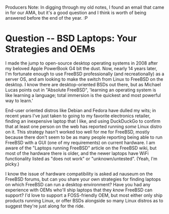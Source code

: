 
Producers Note:
In digging through my old notes, I found an email that came in for our AMA, but it's a good question and I think is worth of being answered before the end of the year. :P

Question -- BSD Laptops: Your Strategies and OEMs
===================================================

I made the jump to open-source desktop operating systems in 2008 after my beloved Apple PowerBook G4 bit the dust. Now, nearly 14 years later, I'm fortunate enough to use FreeBSD professionally (and recreationally) as a server OS, and am looking to make the switch from Linux to FreeBSD on the desktop. I know there are desktop-oriented BSDs out there, but as Michael Lucas points out in "Absolute FreeBSD", 'learning an operating system is like learning a language; total immersion is the quickest and most powerful way to learn.' 

End-user oriented distros like Debian and Fedora have dulled my wits; in recent years I've just taken to going to my favorite electronics retailer, finding an inexpensive laptop that I like, and using DuckDuckGo to confirm that at least one person on the web has reported running *some* Linux distro on it. This strategy hasn't worked too well for me for FreeBSD, mostly because there don't seem to be as many people reporting being able to run FreeBSD with a GUI (one of my requirements) on current hardware. I am aware of the "Laptops running FreeBSD" article on the FreeBSD wiki, but most of the hardware there is older, and the newer laptops have WiFi functionality listed as "does not work" or "unknown/untested". (Yeah, I'm picky.)  

I know the issue of hardware compatibility is asked ad nauseum on the FreeBSD forums, but can you share your own strategies for finding laptops on which FreeBSD can run a desktop environment? Have you had any experience with OEMs who'll ship laptops that they *know* FreeBSD can support? I'd love to support a FOSS-friendly OEM, but most either only ship products running Linux, or offer BSDs alongside so many Linux distros as to suggest they're just along for the ride.
